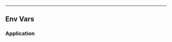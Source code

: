 <!-- Space: Projects -->
<!-- Parent: FlutterLearning -->
<!-- Title: EnvVars FlutterLearning -->
<!-- Label: FlutterLearning -->
<!-- Label: Project -->
<!-- Label: EnvVars -->
<!-- Include: disclaimer.md -->
<!-- Include: ac:toc -->

---

## Env Vars

### Application
